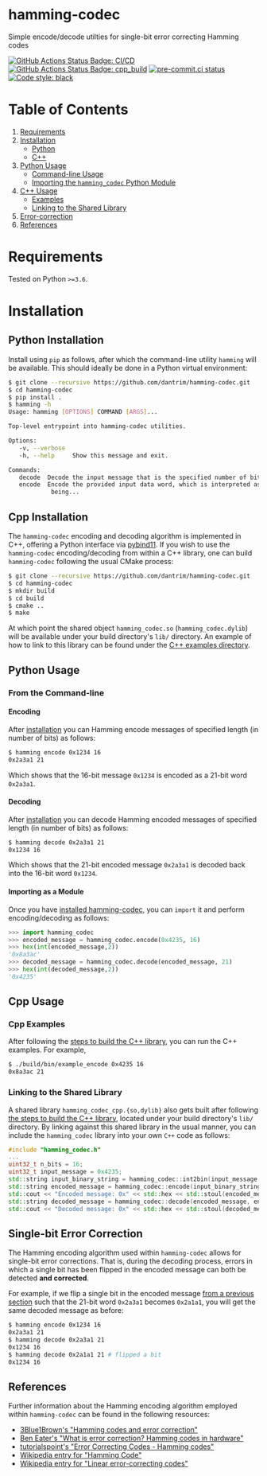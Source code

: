 # hamming-codec
Simple encode/decode utilties for single-bit error correcting Hamming codes

[![GitHub Actions Status Badge: CI/CD]][GitHub Actions Status: CI/CD]
[![GitHub Actions Status Badge: cpp_build]][GitHub Actions Status: cpp_build]
[![pre-commit.ci status][pre-commit.ci status badge]][pre-commit.ci status]
[![Code style: black][black badge]](https://github.com/psf/black)

# Table of Contents
 1. [Requirements](#requirements)
 2. [Installation](#installation)
     * [Python](#python-installation)
     * [C++](#cpp-installation)
 3. [Python Usage](#python-usage)
     * [Command-line Usage](#from-the-command-line)
     * [Importing the `hamming_codec` Python Module](#importing-as-a-module)
 4. [C++ Usage](#cpp-usage)
     * [Examples](#cpp-examples)
     * [Linking to the Shared Library](#linking-to-the-shared-library)
 5. [Error-correction](#single-bit-error-correction)
 6. [References](#references)

# Requirements

Tested on Python `>=3.6`.

# Installation

## Python Installation

Install using `pip` as follows, after which the command-line utility `hamming` will be available.
This should ideally be done in a Python virtual environment:

```bash
$ git clone --recursive https://github.com/dantrim/hamming-codec.git
$ cd hamming-codec
$ pip install .
$ hamming -h
Usage: hamming [OPTIONS] COMMAND [ARGS]...

Top-level entrypoint into hamming-codec utilities.

Options:
   -v, --verbose
   -h, --help     Show this message and exit.

Commands:
   decode  Decode the input message that is the specified number of bits in...
   encode  Encode the provided input data word, which is interpreted as
            being...
```

## Cpp Installation
The `hamming-codec` encoding and decoding algorithm is implemented in C++, offering a Python interface
via [pybind11](https://pybind11.readthedocs.io/en/stable/).
If you wish to use the `hamming-codec` encoding/decoding from within a C++ library, one can
build `hamming-codec` following the usual CMake process:
```bash
$ git clone --recursive https://github.com/dantrim/hamming-codec.git
$ cd hamming-codec
$ mkdir build
$ cd build
$ cmake ..
$ make
```
At which point the shared object `hamming_codec.so` (`hamming_codec.dylib`) will be available under
your build directory's `lib/` directory.
An example of how to link to this library can be found under the [C++ examples directory](src/cpp/examples).

## Python Usage

### From the Command-line

#### Encoding

After [installation](#python-installation) you can Hamming encode messages of specified length (in number of bits) as follows:

```bash
$ hamming encode 0x1234 16
0x2a3a1 21
```

Which shows that the 16-bit message `0x1234` is encoded as a 21-bit word `0x2a3a1`.

#### Decoding

After [installation](#python-installation) you can decode Hamming encoded messages of specified length (in number of bits) as follows:

```bash
$ hamming decode 0x2a3a1 21
0x1234 16
```
Which shows that the 21-bit encoded message `0x2a3a1` is decoded back into the 16-bit word `0x1234`.


#### Importing as a Module

Once you have [installed hamming-codec](#python-installation), you can `import` it and perform encoding/decoding as follows:
```python
>>> import hamming_codec
>>> encoded_message = hamming_codec.encode(0x4235, 16)
>>> hex(int(encoded_message,2))
'0x8a3ac'
>>> decoded_message = hamming_codec.decode(encoded_message, 21)
>>> hex(int(decoded_message,2))
'0x4235'
```

## Cpp Usage

### Cpp Examples
After following the [steps to build the C++ library](#cpp-installation), you 
can run the C++ examples. For example,
```bash
$ ./build/bin/example_encode 0x4235 16
0x8a3ac 21
```

### Linking to the Shared Library

A shared library `hamming_codec_cpp.{so,dylib}` also gets built after following [the steps to build the C++ library](#cpp-installation),
located under your build directory's `lib/` directory. By linking against this shared library in the
usual manner, you can include the `hamming_codec` library into your own `C++` code as follows:
```c++
#include "hamming_codec.h"
...
uint32_t n_bits = 16;
uint32_t input_message = 0x4235;
std::string input_binary_string = hamming_codec::int2bin(input_message, n_bits);
std::string encoded_message = hamming_codec::encode(input_binary_string, n_bits);
std::cout << "Encoded message: 0x" << std::hex << std::stoul(encoded_message, 0, 2) << std::endl; // prints "Encoded message: 0x8a3ac"
std::string decoded_message = hamming_codec::decode(encoded_message, encoded_message.length());
std::cout << "Decoded message: 0x" << std::hex << std::stoul(decoded_message, 0, 2) << std::endl; // prints "Decoded message: 0x4235"
```

## Single-bit Error Correction

The Hamming encoding algorithm used within `hamming-codec` allows for single-bit error corrections. That
is, during the decoding process, errors in which a single bit has been flipped in the encoded message
can both be detected **and corrected**.

For example, if we flip a single bit
in the encoded message [from a previous section](#encoding) such that the 21-bit word `0x2a3a1` becomes `0x2a1a1`,
you will get the same decoded message as before:

```bash
$ hamming encode 0x1234 16
0x2a3a1 21
$ hamming decode 0x2a3a1 21
0x1234 16
$ hamming decode 0x2a1a1 21 # flipped a bit
0x1234 16
```

## References
Further information about the Hamming encoding algorithm employed within `hamming-codec` can be found in the following resources:
  * [3Blue1Brown's "Hamming codes and error correction"](https://www.youtube.com/watch?v=X8jsijhllIA)
  * [Ben Eater's "What is error correction? Hamming codes in hardware"](https://www.youtube.com/watch?v=h0jloehRKas)
  * [tutorialspoint's "Error Correcting Codes - Hamming codes"](https://www.tutorialspoint.com/error-correcting-codes-hamming-codes)
  * [Wikipedia entry for "Hamming Code"](https://en.wikipedia.org/wiki/Hamming_code)
  * [Wikipedia entry for "Linear error-correcting codes"](https://en.wikipedia.org/wiki/Linear_code)

<!--- LINKS --->
[pre-commit.ci status badge]:https://results.pre-commit.ci/badge/github/dantrim/hamming-codec/main.svg
[pre-commit.ci status]:https://results.pre-commit.ci/latest/github/dantrim/hamming-codec/main
[GitHub Actions Status Badge: CI/CD]:https://github.com/dantrim/hamming-codec/workflows/CI/CD/badge.svg?branch=main
[GitHub Actions Status: CI/CD]:https://github.com/dantrim/hamming-codec/actions?query=workflow%3ACI%2FCD+branch%3Amain
[GitHub Actions Status Badge: cpp_build]:https://github.com/dantrim/hamming-codec/workflows/cpp_build/badge.svg?branch=main
[GitHub Actions Status: cpp_build]:https://github.com/dantrim/hamming-codec/actions?query=workflow%3Acpp_build+branch%3Amain
[black badge]:https://img.shields.io/badge/code%20style-black-000000.svg
